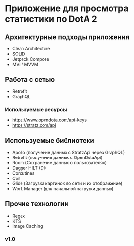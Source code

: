 # Приложение для просмотра статистики по DotA 2


## Архитектурные подходы приложения
- Clean Architecture
- SOLID
- Jetpack Compose
- MVI / MVVM

## Работа с сетью
- Retrofit
- GraphQL

### Используемые ресурсы
- https://www.opendota.com/api-keys
- https://stratz.com/api

## Используемые библиотеки
- Apollo (получение данных с StratzApi через GraphQL)
- Retrofit (получение данных c OpenDotaApi)
- Room (Сохранение данных о пользователях)
- Dagger HILT (DI)
- Coroutines
- Coil
- Glide (Загрузка картинок по сети и их отображение)
- Work Manager (для начальной загрузки данных)


## Прочие технологии
- Regex
- KTS
- Image Caching

### v1.0

